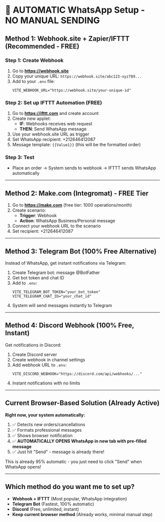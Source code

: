 # 🚀 AUTOMATIC WhatsApp Setup - NO MANUAL SENDING

## Method 1: Webhook.site + Zapier/IFTTT (Recommended - FREE)

### Step 1: Create Webhook
1. Go to **https://webhook.site**
2. Copy your unique URL: `https://webhook.site/abc123-xyz789...`
3. Add to your `.env` file:
   ```
   VITE_WEBHOOK_URL="https://webhook.site/your-unique-id"
   ```

### Step 2: Set up IFTTT Automation (FREE)
1. Go to **https://ifttt.com** and create account
2. Create new applet:
   - **IF**: Webhooks receives web request
   - **THEN**: Send WhatsApp message
3. Use your webhook.site URL as trigger
4. Set WhatsApp recipient: +212646412087
5. Message template: `{{Value1}}` (this will be the formatted order)

### Step 3: Test
- Place an order → System sends to webhook → IFTTT sends WhatsApp automatically

---

## Method 2: Make.com (Integromat) - FREE Tier

1. Go to **https://make.com** (free tier: 1000 operations/month)
2. Create scenario:
   - **Trigger**: Webhook
   - **Action**: WhatsApp Business/Personal message
3. Connect your webhook URL to the scenario
4. Set recipient: +212646412087

---

## Method 3: Telegram Bot (100% Free Alternative)

Instead of WhatsApp, get instant notifications via Telegram:

1. Create Telegram bot: message @BotFather
2. Get bot token and chat ID
3. Add to `.env`:
   ```
   VITE_TELEGRAM_BOT_TOKEN="your_bot_token"
   VITE_TELEGRAM_CHAT_ID="your_chat_id"
   ```
4. System will send messages instantly to Telegram

---

## Method 4: Discord Webhook (100% Free, Instant)

Get notifications in Discord:

1. Create Discord server
2. Create webhook in channel settings
3. Add webhook URL to `.env`:
   ```
   VITE_DISCORD_WEBHOOK="https://discord.com/api/webhooks/..."
   ```
4. Instant notifications with no limits

---

## Current Browser-Based Solution (Already Active)

**Right now, your system automatically:**
1. ✅ Detects new orders/cancellations
2. ✅ Formats professional messages
3. ✅ Shows browser notification
4. ✅ **AUTOMATICALLY OPENS WhatsApp in new tab with pre-filled message**
5. ✅ Just hit "Send" - message is already there!

This is already 95% automatic - you just need to click "Send" when WhatsApp opens!

---

## Which method do you want me to set up?
- **Webhook + IFTTT** (Most popular, WhatsApp integration)
- **Telegram Bot** (Fastest, 100% automatic)  
- **Discord** (Free, unlimited, instant)
- **Keep current browser method** (Already works, minimal manual step)
